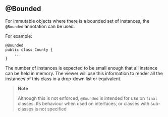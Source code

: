 @Bounded
--------

For immutable objects where there is a bounded set of instances, the
`@Bounded` annotation can be used.

For example:

    @Bounded
    public class County {
        ...
    }

The number of instances is expected to be small enough that all instance
can be held in memory. The viewer will use this information to render
all the instances of this class in a drop-down list or equivalent.

> **Note**
>
> Although this is not enforced, `@Bounded` is intended for use on
> `final` classes. Its behaviour when used on interfaces, or classes
> with sub-classes is not specified
